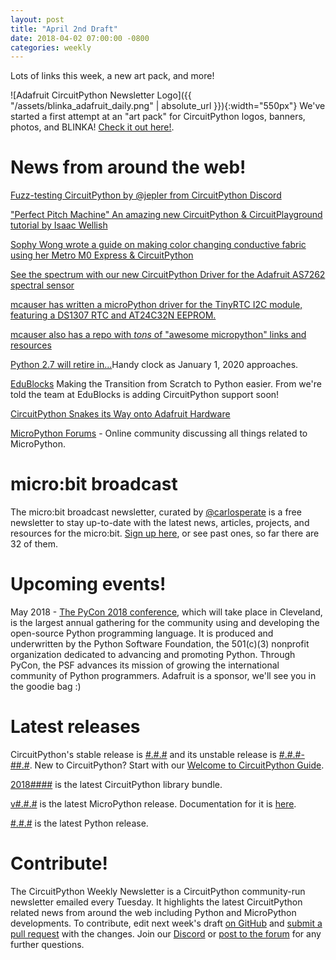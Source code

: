```yaml
---
layout: post
title: "April 2nd Draft"
date: 2018-04-02 07:00:00 -0800
categories: weekly
---
```


Lots of links this week, a new art pack, and more!

![Adafruit CircuitPython Newsletter Logo]({{ "/assets/blinka_adafruit_daily.png" | absolute_url }}){:width="550px"}
We've started a first attempt at an "art pack" for CircuitPython logos, banners, photos, and BLINKA! [Check it out here!](https://www.dropbox.com/sh/l6tp9ym5nf8h5v9/AABGu_q2pcdUQdx1avr8Xvvda?dl=0).

# News from around the web!

[Fuzz-testing CircuitPython by @jepler from CircuitPython Discord](https://emergent.unpythonic.net/01522108310)

["Perfect Pitch Machine" An amazing new CircuitPython & CircuitPlayground tutorial by Isaac Wellish](https://learn.adafruit.com/perfect-pitch-machine)

[Sophy Wong wrote a guide on making color changing conductive fabric using her Metro M0 Express & CircuitPython](https://learn.adafruit.com/experimenting-with-conductive-heater-fabric)

[See the spectrum with our new CircuitPython Driver for the Adafruit AS7262 spectral sensor](https://learn.adafruit.com/adafruit-as7262-6-channel-visible-light-sensor/circuitpython-wiring-test)

[mcauser has written a microPython driver for the TinyRTC I2C module, featuring a DS1307 RTC and AT24C32N EEPROM.](https://github.com/mcauser/micropython-tinyrtc-i2c)

[mcauser also has a repo with *tons* of "awesome micropython" links and resources](https://github.com/mcauser/awesome-micropython)

[Python 2.7 will retire in...](https://pythonclock.org/)Handy clock as January 1, 2020 approaches.

[EduBlocks](https://edublocks.org/) Making the Transition from Scratch to Python easier. From we're told the team at EduBlocks is adding CircuitPython support soon!

[CircuitPython Snakes its Way onto Adafruit Hardware](https://makezine.com/2017/08/11/circuitpython-snakes-way-adafruit-hardware/)

[MicroPython Forums](https://forum.micropython.org/) - Online community discussing all things related to MicroPython.

# micro:bit broadcast
The micro:bit broadcast newsletter, curated by [@carlosperate](https://twitter.com/carlosperate) is a free newsletter to stay up-to-date with the latest news, articles, projects, and resources for the micro:bit. [Sign up here](https://microbit-broadcast.embeddedlog.com/), or see past ones, so far there are 32 of them.

# Upcoming events!
May 2018 - [The PyCon 2018 conference](https://us.pycon.org/2018/about/), which will take place in Cleveland, is the largest annual gathering for the community using and developing the open-source Python programming language. It is produced and underwritten by the Python Software Foundation, the 501(c)(3) nonprofit organization dedicated to advancing and promoting Python. Through PyCon, the PSF advances its mission of growing the international community of Python programmers. Adafruit is a sponsor, we'll see you in the goodie bag :)

# Latest releases

CircuitPython's stable release is [#.#.#](https://github.com/adafruit/circuitpython/releases/latest) and its unstable release is [#.#.#-##.#](https://github.com/adafruit/circuitpython/releases). New to CircuitPython? Start with our [Welcome to CircuitPython Guide](https://learn.adafruit.com/welcome-to-circuitpython).

[2018####](https://github.com/adafruit/Adafruit_CircuitPython_Bundle/releases/latest) is the latest CircuitPython library bundle.

[v#.#.#](https://micropython.org/download) is the latest MicroPython release. Documentation for it is [here](http://docs.micropython.org/en/latest/pyboard/).

[#.#.#](https://www.python.org/downloads/) is the latest Python release.

# Contribute!

The CircuitPython Weekly Newsletter is a CircuitPython community-run newsletter emailed every Tuesday. It highlights the latest CircuitPython related news from around the web including Python and MicroPython developments. To contribute, edit next week's draft [on GitHub]() and [submit a pull request]() with the changes. Join our [Discord](https://adafru.it/discord) or [post to the forum](https://forums.adafruit.com/viewforum.php?f=60) for any further questions.

